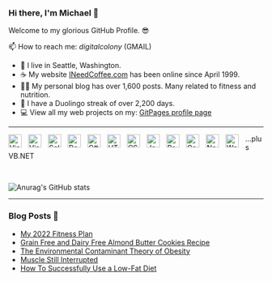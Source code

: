 ### Hi there, I'm Michael 👋

Welcome to my glorious GitHub Profile. 😎

📫 How to reach me: _digitalcolony_ (GMAIL)

- 🌳 I live in Seattle, Washington.
- ☕ My website [INeedCoffee.com](https://ineedcoffee.com) has been online since April 1999.
- 💪🏼 My personal blog has over 1,600 posts. Many related to fitness and nutrition.
- 🍎 I have a Duolingo streak of over 2,200 days.
- 💻 View all my web projects on my: [GitPages profile page](https://digitalcolony.github.io/)

---

[<img align="left" alt="Visual Studio Code" title="VS Code" width="26px" src="https://cdn.jsdelivr.net/gh/devicons/devicon/icons/vscode/vscode-original.svg" style="padding-right:10px;" />](#)

[<img align="left" alt="Visual Studio" title="Visual Studio" width="26px" src="https://cdn.jsdelivr.net/gh/devicons/devicon/icons/visualstudio/visualstudio-plain.svg" style="padding-right:10px;" />](#)

[<img align="left" alt="Sql Server" title="SQL Server" width="26px" src="https://cdn.jsdelivr.net/gh/devicons/devicon/icons/microsoftsqlserver/microsoftsqlserver-plain.svg" style="padding-right:10px;" />](#)

[<img align="left" alt="Dot NET" title="DOT NET" width="26px" src="https://cdn.jsdelivr.net/gh/devicons/devicon/icons/dot-net/dot-net-original.svg" style="padding-right:10px;" />](#)

[<img align="left" alt="C#" title="C#" width="26px" src="https://cdn.jsdelivr.net/gh/devicons/devicon/icons/csharp/csharp-original.svg" style="padding-right:10px;" />](#)

[<img align="left" alt="HTML5" title="HTML" width="26px" src="https://cdn.jsdelivr.net/gh/devicons/devicon/icons/html5/html5-original.svg" style="padding-right:10px;" />](#)

[<img align="left" alt="CSS3" title="CSS" width="26px" src="https://cdn.jsdelivr.net/gh/devicons/devicon/icons/css3/css3-original.svg" style="padding-right:10px;" />](#)

[<img align="left" alt="JavaScript" title="Javascript" width="26px" src="https://cdn.jsdelivr.net/gh/devicons/devicon/icons/javascript/javascript-original.svg" style="padding-right:10px;" />](#)

[<img align="left" alt="React" title="React" width="26px" src="https://cdn.jsdelivr.net/gh/devicons/devicon/icons/react/react-original.svg" style="padding-right:10px;" />](#)

[<img align="left" alt="Gatsby" title="Gatsby" width="26px" src="https://cdn.jsdelivr.net/gh/devicons/devicon/icons/gatsby/gatsby-original.svg" style="padding-right:10px;" />](#)

[<img align="left" alt="Node.js" title="Node" width="26px" src="https://cdn.jsdelivr.net/gh/devicons/devicon/icons/nodejs/nodejs-original.svg" style="padding-right:10px;" />](#)

[<img align="left" alt="WordPress" title="WordPress" width="26px" src="https://cdn.jsdelivr.net/gh/devicons/devicon/icons/wordpress/wordpress-original.svg" style="padding-right:10px;" />](#)

...plus VB.NET

<br>

![Anurag's GitHub stats](https://github-readme-stats.vercel.app/api?username=digitalcolony&show_icons=true&theme=dracula&count_private=true)

---

### Blog Posts 📝

<!-- BLOG-POST-LIST:START -->

- [My 2022 Fitness Plan](https://criticalmas.org/2022/03/my-2022-fitness-plan/)
- [Grain Free and Dairy Free Almond Butter Cookies Recipe](https://criticalmas.org/2022/03/grain-free-and-dairy-free-almond-butter-cookies-recipe/)
- [The Environmental Contaminant Theory of Obesity](https://criticalmas.org/2022/03/the-environmental-contaminant-theory-of-obesity/)
- [Muscle Still Interrupted](https://criticalmas.org/2022/02/muscle-still-interrupted/)
- [How To Successfully Use a Low-Fat Diet](https://criticalmas.org/2022/02/how-to-successfully-use-a-low-fat-diet/)
<!-- BLOG-POST-LIST:END -->
